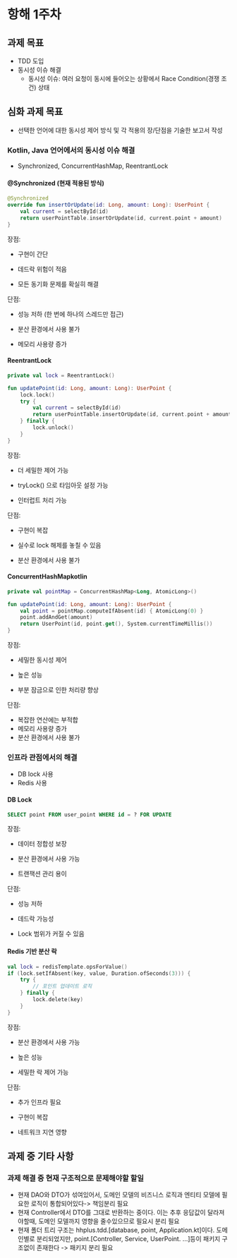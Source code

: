 

# 항해 1주차



## 과제 목표
- TDD 도입
- 동시성 이슈 해결
  - 동시성 이슈: 여러 요청이 동시에 들어오는 상황에서 Race Condition(경쟁 조건) 상태




## 심화 과제 목표

- 선택한 언어에 대한 동시성 제어 방식 및 각 적용의 장/단점을 기술한 보고서 작성




### Kotlin, Java 언어에서의 동시성 이슈 해결
- Synchronized, ConcurrentHashMap, ReentrantLock



#### @Synchronized (현재 적용된 방식)

```kotlin
@Synchronized
override fun insertOrUpdate(id: Long, amount: Long): UserPoint {
    val current = selectById(id)
    return userPointTable.insertOrUpdate(id, current.point + amount)
}
```

장점:

- 구현이 간단

- 데드락 위험이 적음

- 모든 동기화 문제를 확실히 해결

단점:

- 성능 저하 (한 번에 하나의 스레드만 접근)

- 분산 환경에서 사용 불가

- 메모리 사용량 증가



#### ReentrantLock

```kotlin
private val lock = ReentrantLock()

fun updatePoint(id: Long, amount: Long): UserPoint {
    lock.lock()
    try {
        val current = selectById(id)
        return userPointTable.insertOrUpdate(id, current.point + amount)
    } finally {
        lock.unlock()
    }
}
```

장점:

- 더 세밀한 제어 가능

- tryLock() 으로 타임아웃 설정 가능

- 인터럽트 처리 가능

단점:

- 구현이 복잡

- 실수로 lock 해제를 놓칠 수 있음

- 분산 환경에서 사용 불가



#### ConcurrentHashMapkotlin

```kotlin
private val pointMap = ConcurrentHashMap<Long, AtomicLong>()

fun updatePoint(id: Long, amount: Long): UserPoint {
    val point = pointMap.computeIfAbsent(id) { AtomicLong(0) }
    point.addAndGet(amount)
    return UserPoint(id, point.get(), System.currentTimeMillis())
}
```

장점:

- 세밀한 동시성 제어

- 높은 성능

- 부분 잠금으로 인한 처리량 향상

단점:

- 복잡한 연산에는 부적합
- 메모리 사용량 증가
- 분산 환경에서 사용 불가



### 인프라 관점에서의 해결
- DB lock 사용
- Redis 사용



#### DB Lock

```sql
SELECT point FROM user_point WHERE id = ? FOR UPDATE
```



장점:

- 데이터 정합성 보장

- 분산 환경에서 사용 가능

- 트랜잭션 관리 용이

단점:

- 성능 저하

- 데드락 가능성

- Lock 범위가 커질 수 있음



#### Redis 기반 분산 락

```kotlin
val lock = redisTemplate.opsForValue()
if (lock.setIfAbsent(key, value, Duration.ofSeconds(3))) {
    try {
        // 포인트 업데이트 로직
    } finally {
        lock.delete(key)
    }
}
```

장점:

- 분산 환경에서 사용 가능

- 높은 성능

- 세밀한 락 제어 가능

단점:

- 추가 인프라 필요

- 구현이 복잡

- 네트워크 지연 영향





## 과제 중 기타 사항




### 과제 해결 중 현재 구조적으로 문제해야할 할일

- 현재 DAO와 DTO가 섞여있어서, 도메인 모델의 비즈니스 로직과 엔티티 모델에 필요한 로직이 통합되어있다-> 책임분리 필요
- 현재 Controller에서 DTO를 그대로 반환하는 중이다. 이는 추후 응답값이 달라져야할때, 도메인 모델까지 영향을 줄수있으므로 필요시 분리 필요
- 현재 폴더 트리 구조는 hhplus.tdd.[database, point, Application.kt]이다. 도메인별로 분리되었지만, point.[Controller, Service, UserPoint. ...]등이 패키지 구조없이 존재한다 -> 패키지 분리 필요
